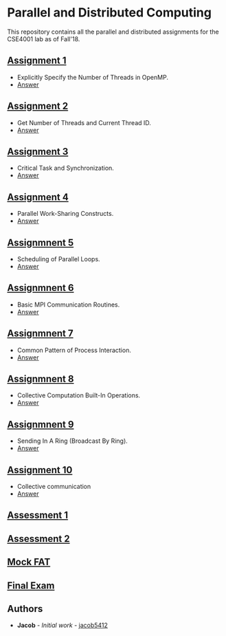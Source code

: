 # Parallel and Distributed Computing

This repository contains all the parallel and distributed assignments for the CSE4001 lab as of Fall'18.

## [Assignment 1](https://github.com/jacobjohn2016/Parallel-and-Distributed-Computing/tree/master/Assignment_1)
* Explicitly Specify the Number of Threads in OpenMP.
* [Answer](https://github.com/jacobjohn2016/Parallel-and-Distributed-Computing/blob/master/Assignment_1/assignment_1.pdf)

## [Assignment 2](https://github.com/jacobjohn2016/Parallel-and-Distributed-Computing/tree/master/Assignment_2)
* Get Number of Threads and Current Thread ID.
* [Answer](https://github.com/jacobjohn2016/Parallel-and-Distributed-Computing/blob/master/Assignment_2/assignment_2.pdf)

## [Assignment 3](https://github.com/jacobjohn2016/Parallel-and-Distributed-Computing/tree/master/Assignment_3)
* Critical Task and Synchronization.
* [Answer](https://github.com/jacobjohn2016/Parallel-and-Distributed-Computing/blob/master/Assignment_3/assignment_3.pdf)

## [Assignment 4](https://github.com/jacobjohn2016/Parallel-and-Distributed-Computing/tree/master/Assignment_4)
* Parallel Work-Sharing Constructs.
* [Answer](https://github.com/jacobjohn2016/Parallel-and-Distributed-Computing/blob/master/Assignment_4/assignment_4.pdf)

## [Assignmnent 5](https://github.com/jacobjohn2016/Parallel-and-Distributed-Computing/blob/master/Assignment_5)
* Scheduling of Parallel Loops.
* [Answer](https://github.com/jacobjohn2016/Parallel-and-Distributed-Computing/blob/master/Assignment_5/assignment_5.pdf)

## [Assignmnent 6](https://github.com/jacobjohn2016/Parallel-and-Distributed-Computing/blob/master/Assignment_6)
* Basic MPI Communication Routines.
* [Answer](https://github.com/jacobjohn2016/Parallel-and-Distributed-Computing/blob/master/Assignment_6/assignment_6.pdf)

## [Assignmnent 7](https://github.com/jacobjohn2016/Parallel-and-Distributed-Computing/blob/master/Assignment_7)
* Common Pattern of Process Interaction.
* [Answer](https://github.com/jacobjohn2016/Parallel-and-Distributed-Computing/blob/master/Assignment_7/assignment_7.pdf)

## [Assignmnent 8](https://github.com/jacobjohn2016/Parallel-and-Distributed-Computing/blob/master/Assignment_8)
* Collective Computation Built-In Operations.
* [Answer](https://github.com/jacobjohn2016/Parallel-and-Distributed-Computing/blob/master/Assignment_8/assignment_8.pdf)

## [Assignmnent 9](https://github.com/jacobjohn2016/Parallel-and-Distributed-Computing/blob/master/Assignment_9)
* Sending In A Ring (Broadcast By Ring).
* [Answer](https://github.com/jacobjohn2016/Parallel-and-Distributed-Computing/blob/master/Assignment_9/assignment_9.pdf)

## [Assignment 10](https://github.com/jacobjohn2016/Parallel-and-Distributed-Computing/tree/master/Assignment_10)
* Collective communication
* [Answer](https://github.com/jacobjohn2016/Parallel-and-Distributed-Computing/blob/master/Assignment_10/assignment_10.pdf)

## [Assessment 1](https://github.com/jacobjohn2016/Parallel-and-Distributed-Computing/tree/master/Assessment_1)

## [Assessment 2](https://github.com/jacobjohn2016/Parallel-and-Distributed-Computing/tree/master/Assessment_2)

## [Mock FAT](https://github.com/jacobjohn2016/Parallel-and-Distributed-Computing/blob/master/Mock_FAT/mock_fat.c)

## [Final Exam](https://github.com/jacobjohn2016/Parallel-and-Distributed-Computing/blob/master/Final_Exam/final_barrier_omp.c)

## Authors

* **Jacob** - *Initial work* - [jacob5412](github.com/jacob5412/)
